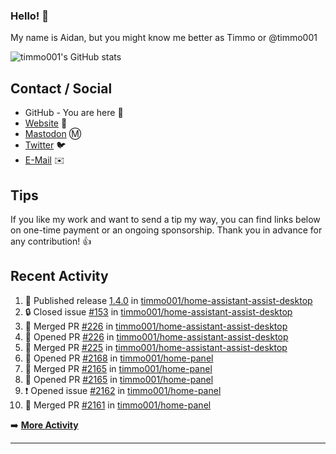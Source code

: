 ### Hello! 👋

My name is Aidan, but you might know me better as Timmo or @timmo001

![timmo001's GitHub stats](https://github-readme-stats.vercel.app/api?username=timmo001&theme=transparent&show_icons=true&hide_border=true&count_private=true)

## Contact / Social

- GitHub - You are here 👋
- [Website](https://timmo.dev) 📙
- <a href="https://fosstodon.org/@timmo" rel="me" target="_blank">Mastodon</a> Ⓜ️
- [Twitter](https://twitter.com/timmo001) 🐦
- [E-Mail](mailto:aidan@timmo.dev) ✉️

## Tips

If you like my work and want to send a tip my way, you can find links below on one-time payment or an ongoing sponsorship. Thank you in advance for any contribution! 👍

## Recent Activity

<!--START_SECTION:activity-->
1. 🚀 Published release [1.4.0](https://github.com/1.4.0) in [timmo001/home-assistant-assist-desktop](https://github.com/timmo001/home-assistant-assist-desktop)
2. 🔒 Closed issue [#153](https://github.com/timmo001/home-assistant-assist-desktop/issues/153) in [timmo001/home-assistant-assist-desktop](https://github.com/timmo001/home-assistant-assist-desktop)
3. 🎉 Merged PR [#226](https://github.com/timmo001/home-assistant-assist-desktop/pull/226) in [timmo001/home-assistant-assist-desktop](https://github.com/timmo001/home-assistant-assist-desktop)
4. 💪 Opened PR [#226](https://github.com/timmo001/home-assistant-assist-desktop/pull/226) in [timmo001/home-assistant-assist-desktop](https://github.com/timmo001/home-assistant-assist-desktop)
5. 🎉 Merged PR [#225](https://github.com/timmo001/home-assistant-assist-desktop/pull/225) in [timmo001/home-assistant-assist-desktop](https://github.com/timmo001/home-assistant-assist-desktop)
6. 💪 Opened PR [#2168](https://github.com/timmo001/home-panel/pull/2168) in [timmo001/home-panel](https://github.com/timmo001/home-panel)
7. 🎉 Merged PR [#2165](https://github.com/timmo001/home-panel/pull/2165) in [timmo001/home-panel](https://github.com/timmo001/home-panel)
8. 💪 Opened PR [#2165](https://github.com/timmo001/home-panel/pull/2165) in [timmo001/home-panel](https://github.com/timmo001/home-panel)
9. ❗️ Opened issue [#2162](https://github.com/timmo001/home-panel/issues/2162) in [timmo001/home-panel](https://github.com/timmo001/home-panel)
10. 🎉 Merged PR [#2161](https://github.com/timmo001/home-panel/pull/2161) in [timmo001/home-panel](https://github.com/timmo001/home-panel)
<!--END_SECTION:activity-->

➡️  **[More Activity](/RECENT-ACTIVITY.md)**

---

[sponsor-badge]: https://github.com/timmo001/timmo001/blob/master/sponsor.png?raw=true
[sponsor]: https://github.com/sponsors/timmo001?o=esc
